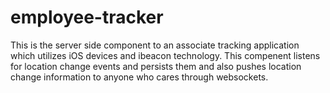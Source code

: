 employee-tracker
================

This is the server side component to an associate tracking application which utilizes iOS devices and ibeacon technology.  This compenent listens for location change events and persists them and also pushes location change information to anyone who cares through websockets. 
